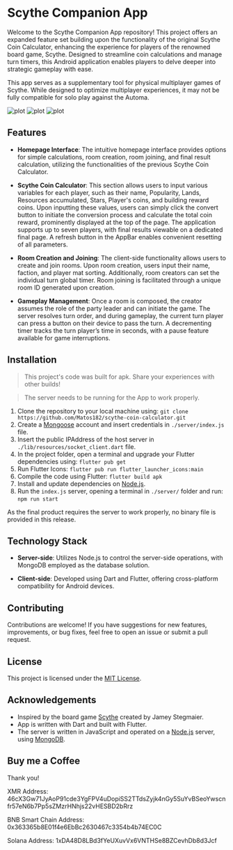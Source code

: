 
# Scythe Companion App

Welcome to the Scythe Companion App repository! This project offers an expanded feature set building upon the functionality of the original Scythe Coin Calculator, enhancing the experience for players of the renowned board game, Scythe. Designed to streamline coin calculations and manage turn timers, this Android application enables players to delve deeper into strategic gameplay with ease.

This app serves as a supplementary tool for physical multiplayer games of Scythe. While designed to optimize multiplayer experiences, it may not be fully compatible for solo play against the Automa.

![plot](./assets/screenshot-1.png) ![plot](./assets/screenshot-2.png) ![plot](./assets/screenshot-3.png)


## Features

- **Homepage Interface**: The intuitive homepage interface provides options for simple calculations, room creation, room joining, and final result calculation, utilizing the functionalities of the previous Scythe Coin Calculator.

- **Scythe Coin Calculator**: This section allows users to input various variables for each player, such as their name, Popularity, Lands, Resources accumulated, Stars, Player's coins, and building reward coins. Upon inputting these values, users can simply click the convert button to initiate the conversion process and calculate the total coin reward, prominently displayed at the top of the page. The application supports up to seven players, with final results viewable on a dedicated final page. A refresh button in the AppBar enables convenient resetting of all parameters.

- **Room Creation and Joining**: The client-side functionality allows users to create and join rooms. Upon room creation, users input their name, faction, and player mat sorting. Additionally, room creators can set the individual turn global timer. Room joining is facilitated through a unique room ID generated upon creation.

- **Gameplay Management**: Once a room is composed, the creator assumes the role of the party leader and can initiate the game. The server resolves turn order, and during gameplay, the current turn player can press a button on their device to pass the turn. A decrementing timer tracks the turn player’s time in seconds, with a pause feature available for game interruptions.


## Installation

> This project's code was built for apk. Share your experiences with other builds!

> The server needs to be running for the App to work properly.

1. Clone the repository to your local machine using: ```git clone https://github.com/Matos182/scythe-coin-calculator.git```
2. Create a [Mongoose](https://www.mongodb.com/) account and insert credentials in `./server/index.js` file.
3. Insert the public IPAddress of the host server in `./lib/resources/socket_client.dart` file.
4. In the project folder, open a terminal and upgrade your Flutter dependencies using: ```flutter pub get```
5. Run Flutter Icons: ```flutter pub run flutter_launcher_icons:main```
6. Compile the code using Flutter: ```flutter build apk```
7. Install and update dependencies on [Node.js](https://nodejs.org/en).
8. Run the `index.js` server, opening a terminal in `./server/` folder and run: ```npm run start```

As the final product requires the server to work properly, no binary file is provided in this release.

## Technology Stack

- **Server-side**: Utilizes Node.js to control the server-side operations, with MongoDB employed as the database solution.

- **Client-side**: Developed using Dart and Flutter, offering cross-platform compatibility for Android devices.

## Contributing

Contributions are welcome! If you have suggestions for new features, improvements, or bug fixes, feel free to open an issue or submit a pull request.

## License

This project is licensed under the [MIT License](LICENSE).

## Acknowledgements

-   Inspired by the board game [Scythe](https://stonemaiergames.com/games/scythe/) created by Jamey Stegmaier.
-   App is written with Dart and built with Flutter.
-   The server is written in JavaScript and operated on a [Node.js](https://nodejs.org/en) server, using [MongoDB](https://www.mongodb.com/).

## Buy me a Coffee

Thank you!

XMR Address:
46cX3Gw71JyAoP91cde3YgFPV4uDopiSS2TTdsZyjk4nGy5SuYvBSeoYwscnfr57eN6b7Pp5sZMzrHNhjs22vHESBD2bRrz

BNB Smart Chain Address:
0x363365b8E01f4e6EbBc2630467c3354b4b74EC0C

Solana Address:
1xDA48D8LBd3fYeUXuvVx6VNTHSe8BZCevhDb8d3Jcf
